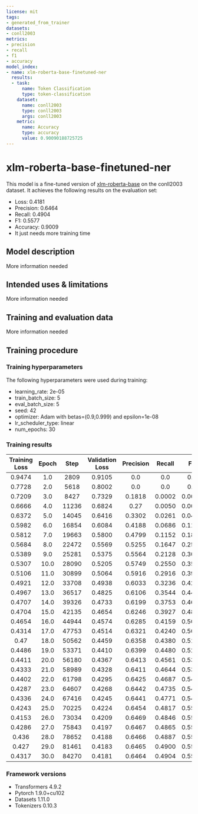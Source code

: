 ```yaml
---
license: mit
tags:
- generated_from_trainer
datasets:
- conll2003
metrics:
- precision
- recall
- f1
- accuracy
model_index:
- name: xlm-roberta-base-finetuned-ner
  results:
  - task:
      name: Token Classification
      type: token-classification
    dataset:
      name: conll2003
      type: conll2003
      args: conll2003
    metric:
      name: Accuracy
      type: accuracy
      value: 0.90090188725725
---
```


<!-- This model card has been generated automatically according to the information the Trainer had access to. You
should probably proofread and complete it, then remove this comment. -->

# xlm-roberta-base-finetuned-ner

This model is a fine-tuned version of [xlm-roberta-base](https://huggingface.co/xlm-roberta-base) on the conll2003 dataset.
It achieves the following results on the evaluation set:
- Loss: 0.4181
- Precision: 0.6464
- Recall: 0.4904
- F1: 0.5577
- Accuracy: 0.9009
- It just needs more training time

## Model description

More information needed

## Intended uses & limitations

More information needed

## Training and evaluation data

More information needed

## Training procedure

### Training hyperparameters

The following hyperparameters were used during training:
- learning_rate: 2e-05
- train_batch_size: 5
- eval_batch_size: 5
- seed: 42
- optimizer: Adam with betas=(0.9,0.999) and epsilon=1e-08
- lr_scheduler_type: linear
- num_epochs: 30

### Training results

| Training Loss | Epoch | Step  | Validation Loss | Precision | Recall | F1     | Accuracy |
|:-------------:|:-----:|:-----:|:---------------:|:---------:|:------:|:------:|:--------:|
| 0.9474        | 1.0   | 2809  | 0.9105          | 0.0       | 0.0    | 0.0    | 0.7879   |
| 0.7728        | 2.0   | 5618  | 0.8002          | 0.0       | 0.0    | 0.0    | 0.7879   |
| 0.7209        | 3.0   | 8427  | 0.7329          | 0.1818    | 0.0002 | 0.0004 | 0.7881   |
| 0.6666        | 4.0   | 11236 | 0.6824          | 0.27      | 0.0050 | 0.0099 | 0.7903   |
| 0.6372        | 5.0   | 14045 | 0.6416          | 0.3302    | 0.0261 | 0.0484 | 0.7988   |
| 0.5982        | 6.0   | 16854 | 0.6084          | 0.4188    | 0.0686 | 0.1179 | 0.8128   |
| 0.5812        | 7.0   | 19663 | 0.5800          | 0.4799    | 0.1152 | 0.1858 | 0.8266   |
| 0.5684        | 8.0   | 22472 | 0.5569          | 0.5255    | 0.1647 | 0.2508 | 0.8380   |
| 0.5389        | 9.0   | 25281 | 0.5375          | 0.5564    | 0.2128 | 0.3078 | 0.8482   |
| 0.5307        | 10.0  | 28090 | 0.5205          | 0.5749    | 0.2550 | 0.3533 | 0.8567   |
| 0.5106        | 11.0  | 30899 | 0.5064          | 0.5916    | 0.2916 | 0.3906 | 0.8636   |
| 0.4921        | 12.0  | 33708 | 0.4938          | 0.6033    | 0.3236 | 0.4212 | 0.8698   |
| 0.4967        | 13.0  | 36517 | 0.4825          | 0.6106    | 0.3544 | 0.4485 | 0.8758   |
| 0.4707        | 14.0  | 39326 | 0.4733          | 0.6199    | 0.3753 | 0.4676 | 0.8798   |
| 0.4704        | 15.0  | 42135 | 0.4654          | 0.6246    | 0.3927 | 0.4823 | 0.8830   |
| 0.4654        | 16.0  | 44944 | 0.4574          | 0.6285    | 0.4159 | 0.5006 | 0.8871   |
| 0.4314        | 17.0  | 47753 | 0.4514          | 0.6321    | 0.4240 | 0.5075 | 0.8887   |
| 0.47          | 18.0  | 50562 | 0.4459          | 0.6358    | 0.4380 | 0.5187 | 0.8911   |
| 0.4486        | 19.0  | 53371 | 0.4410          | 0.6399    | 0.4480 | 0.5271 | 0.8929   |
| 0.4411        | 20.0  | 56180 | 0.4367          | 0.6413    | 0.4561 | 0.5331 | 0.8944   |
| 0.4333        | 21.0  | 58989 | 0.4328          | 0.6411    | 0.4644 | 0.5386 | 0.8959   |
| 0.4402        | 22.0  | 61798 | 0.4295          | 0.6425    | 0.4687 | 0.5420 | 0.8968   |
| 0.4287        | 23.0  | 64607 | 0.4268          | 0.6442    | 0.4735 | 0.5458 | 0.8978   |
| 0.4336        | 24.0  | 67416 | 0.4245          | 0.6441    | 0.4771 | 0.5482 | 0.8985   |
| 0.4243        | 25.0  | 70225 | 0.4224          | 0.6454    | 0.4817 | 0.5517 | 0.8993   |
| 0.4153        | 26.0  | 73034 | 0.4209          | 0.6469    | 0.4846 | 0.5541 | 0.8998   |
| 0.4286        | 27.0  | 75843 | 0.4197          | 0.6467    | 0.4865 | 0.5553 | 0.9002   |
| 0.436         | 28.0  | 78652 | 0.4188          | 0.6466    | 0.4887 | 0.5566 | 0.9006   |
| 0.427         | 29.0  | 81461 | 0.4183          | 0.6465    | 0.4900 | 0.5575 | 0.9008   |
| 0.4317        | 30.0  | 84270 | 0.4181          | 0.6464    | 0.4904 | 0.5577 | 0.9009   |


### Framework versions

- Transformers 4.9.2
- Pytorch 1.9.0+cu102
- Datasets 1.11.0
- Tokenizers 0.10.3
